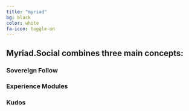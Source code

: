 ```yaml
---
title: "myriad"
bg: black
color: white
fa-icon: toggle-on
---
```


## Myriad.Social combines three main concepts:

### Sovereign Follow

### Experience Modules

### Kudos
